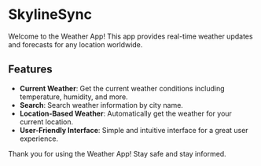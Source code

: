 # SkylineSync

Welcome to the Weather App! This app provides real-time weather updates and forecasts for any location worldwide.

## Features

- **Current Weather**: Get the current weather conditions including temperature, humidity, and more.
- **Search**: Search weather information by city name.
- **Location-Based Weather**: Automatically get the weather for your current location.
- **User-Friendly Interface**: Simple and intuitive interface for a great user experience.


Thank you for using the Weather App! Stay safe and stay informed.

